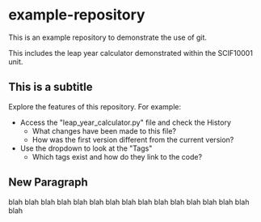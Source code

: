 # example-repository

This is an example repository to demonstrate the use of git.

This includes the leap year calculator demonstrated within the SCIF10001 unit.

## This is a subtitle

Explore the features of this repository. For example:

 - Access the "leap_year_calculator.py" file and check the History
    - What changes have been made to this file?
    - How was the first version different from the current version?
 - Use the dropdown to look at the "Tags"
    - Which tags exist and how do they link to the code?


## New Paragraph
blah blah blah blah blah blah blah blah
blah blah blah blah blah blah blah blah